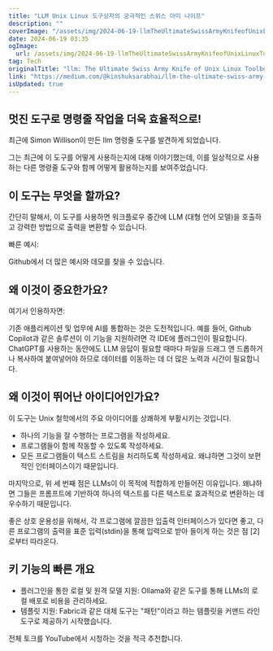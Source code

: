 ```yaml
---
title: "LLM Unix Linux 도구상자의 궁극적인 스위스 아미 나이프"
description: ""
coverImage: "/assets/img/2024-06-19-llmTheUltimateSwissArmyKnifeofUnixLinuxToolbox_0.png"
date: 2024-06-19 03:35
ogImage:
  url: /assets/img/2024-06-19-llmTheUltimateSwissArmyKnifeofUnixLinuxToolbox_0.png
tag: Tech
originalTitle: "llm: The Ultimate Swiss Army Knife of Unix Linux Toolbox"
link: "https://medium.com/@kinshuksarabhai/llm-the-ultimate-swiss-army-knife-of-unix-linux-toolbox-be05ba14a4b7"
isUpdated: true
---
```


## 멋진 도구로 명령줄 작업을 더욱 효율적으로!

최근에 Simon Willison이 만든 llm 명령줄 도구를 발견하게 되었습니다.

그는 최근에 이 도구를 어떻게 사용하는지에 대해 이야기했는데, 이를 일상적으로 사용하는 다른 명령줄 도구와 함께 어떻게 활용하는지를 보여주었습니다.

## 이 도구는 무엇을 할까요?

<div class="content-ad"></div>

간단히 말해서, 이 도구를 사용하면 워크플로우 중간에 LLM (대형 언어 모델)을 호출하고 강력한 방법으로 출력을 변환할 수 있습니다.

빠른 예시:

Github에서 더 많은 예시와 데모를 찾을 수 있습니다.

## 왜 이것이 중요한가요?

<div class="content-ad"></div>

여기서 인용하자면:

기존 애플리케이션 및 업무에 AI를 통합하는 것은 도전적입니다. 예를 들어, Github Copilot과 같은 솔루션이 이 기능을 지원하려면 각 IDE에 플러그인이 필요합니다. ChatGPT를 사용하는 동안에도 LLM 응답이 필요할 때마다 파일을 드래그 앤 드롭하거나 복사하여 붙여넣어야 하므로 데이터를 이동하는 데 더 많은 노력과 시간이 필요합니다.

## 왜 이것이 뛰어난 아이디어인가요?

이 도구는 Unix 철학에서의 주요 아이디어를 상쾌하게 부활시키는 것입니다.

<div class="content-ad"></div>

- 하나의 기능을 잘 수행하는 프로그램을 작성하세요.
- 프로그램들이 함께 작동할 수 있도록 작성하세요.
- 모든 프로그램들이 텍스트 스트림을 처리하도록 작성하세요. 왜냐하면 그것이 보편적인 인터페이스이기 때문입니다.

마지막으로, 위 세 번째 점은 LLMs이 이 목적에 적합하게 만들어진 이유입니다. 왜냐하면 그들은 프롬프트에 기반하여 하나의 텍스트를 다른 텍스트로 효과적으로 변환하는 데 우수하기 때문입니다.

좋은 상호 운용성을 위해서, 각 프로그램에 깔끔한 입출력 인터페이스가 있다면 좋고, 다른 프로그램의 출력을 표준 입력(stdin)을 통해 입력으로 받아 들이게 하는 것은 점 [2]로부터 따라온다.

## 키 기능의 빠른 개요

<div class="content-ad"></div>

- 플러그인을 통한 로컬 및 원격 모델 지원: Ollama와 같은 도구를 통해 LLMs의 로컬 배포로 비용을 관리하세요.
- 템플릿 지원: Fabric과 같은 대체 도구는 "패턴"이라고 하는 템플릿을 커맨드 라인 도구로 제공하기 시작했습니다.

전체 토크를 YouTube에서 시청하는 것을 적극 추천합니다.
